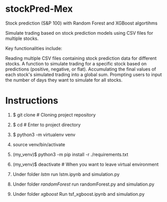 # stockPred-Mex
Stock prediction (S&amp;P 100) with Random Forest and XGBoost algortihms

Simulate trading based on stock prediction models using CSV files for multiple stocks.

Key functionalities include:

Reading multiple CSV files containing stock prediction data for different stocks.
A function to simulate trading for a specific stock based on predictions (positive, negative, or flat).
Accumulating the final values of each stock's simulated trading into a global sum.
Prompting users to input the number of days they want to simulate for all stocks.

# Instructions
1. $ git clone <Project A>  # Cloning project repository
2. $ cd <Project A> # Enter to project directory
3. $ python3 -m virtualenv venv  
4. source venv/bin/activate
5. (my_venv)$ python3 -m pip install -r ./requirements.txt  
6. (my_venv)$ deactivate # When you want to leave virtual environment

7. Under folder *lstm* run lstm.ipynb and simulation.py
9. Under folder *randomForest* run randomForest.py and simulation.py
10. Under folder *xgboost* Run tsf_xgboost.ipynb and simulation.py
